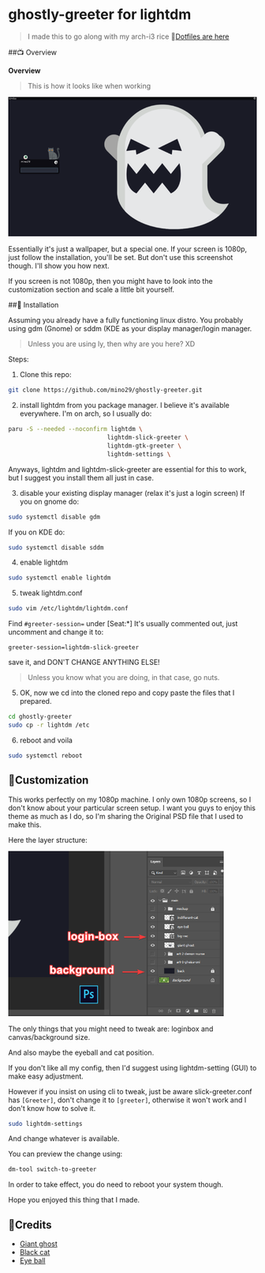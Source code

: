 # ghostly-greeter for lightdm
> I made this to go along with my arch-i3 rice
🔎[Dotfiles are here](https://github.com/mino29/arch-i3)

##📺 Overview

**Overview**

> This is how it looks like when working

![Overview](./screenshots/overview.png)

Essentially it's just a wallpaper, but a special one.
If your screen is 1080p, just follow the installation, you'll be set.
But don't use this screenshot though. I'll show you how next.

If you screen is not 1080p, then you might have to look into the customization
section and scale a little bit yourself.

##🔧 Installation

Assuming you already have a fully functioning linux distro.
You probably using gdm (Gnome) or sddm (KDE as your display manager/login manager.

> Unless you are using ly, then why are you here? XD

Steps:

1. Clone this repo:

```bash
git clone https://github.com/mino29/ghostly-greeter.git
```

2. install lightdm from you package manager. I believe it's available
   everywhere. I'm on arch, so I usually do:

```bash
paru -S --needed --noconfirm lightdm \
                            lightdm-slick-greeter \
                            lightdm-gtk-greeter \
                            lightdm-settings \
```

Anyways, lightdm and lightdm-slick-greeter are essential for this to work, but
I suggest you install them all just in case.

3. disable your existing display manager (relax it's just a login screen)
   If you on gnome do:

```bash
sudo systemctl disable gdm
```

If you on KDE do:

```bash
sudo systemctl disable sddm
```

4. enable lightdm

```bash
sudo systemctl enable lightdm
```

5. tweak lightdm.conf

```bash
sudo vim /etc/lightdm/lightdm.conf
```

Find `#greeter-session=` under [Seat:*]
It's usually commented out, just uncomment and change it to:

```
greeter-session=lightdm-slick-greeter
```

save it, and DON'T CHANGE ANYTHING ELSE!

> Unless you know what you are doing, in that case, go nuts.

5. OK, now we cd into the cloned repo and copy paste the files that I prepared.

```bash
cd ghostly-greeter
sudo cp -r lightdm /etc
```

6. reboot and voila

```bash
sudo systemctl reboot
```

## 🎨Customization

This works perfectly on my 1080p machine.
I only own 1080p screens, so I don't know about your particular screen setup.
I want you guys to enjoy this theme as much as I do, so I'm sharing the Original
PSD file that I used to make this.

Here the layer structure:

![Photoshop file](./screenshots/psd-mods.png)

The only things that you might need to tweak are: loginbox and
canvas/background size.

And also maybe the eyeball and cat position.

If you don't like all my config, then I'd suggest using lightdm-setting (GUI)
to make easy adjustment.

However if you insist on using cli to tweak, just be
aware slick-greeter.conf has `[Greeter]`, don't change it to `[greeter]`,
otherwise it won't work and I don't know how to solve it.

```bash
sudo lightdm-settings
```

And change whatever is available.

You can preview the change using:

```bash
dm-tool switch-to-greeter
```

In order to take effect, you do need to reboot your system though.

Hope you enjoyed this thing that I made.

## 💌Credits

- [Giant ghost]()
- [Black cat]()
- [Eye ball]()
